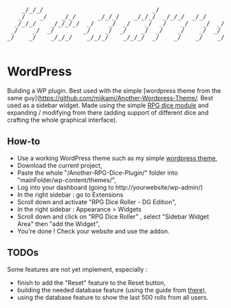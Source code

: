 <pre>
                                                                     
    _/_/_/                              _/                           
   _/    _/    _/_/      _/_/_/    _/_/_/  _/_/_/  _/_/      _/_/    
  _/_/_/    _/_/_/_/  _/    _/  _/    _/  _/    _/    _/  _/_/_/_/   
 _/    _/  _/        _/    _/  _/    _/  _/    _/    _/  _/          
_/    _/    _/_/_/    _/_/_/    _/_/_/  _/    _/    _/    _/_/_/     
                                                                     
</pre>

# WordPress 

Building a WP plugin.
Best used with the simple [wordpress theme from the same guy](https://github.com/mijkami/Another-Wordpress-Theme/.
Best used as a sidebar widget.
Made using the simple [RPG dice module](https://fr.wordpress.org/plugins/rpg-dice-roller/) and expanding / modifying from there (adding support of different dice and crafting the whole graphical interface).


## How-to

- Use a working WordPress theme such as my simple [wordpress theme](https://github.com/mijkami/Another-Wordpress-Theme/),
- Download the current project,
- Paste the whole "/Another-RPG-Dice-Plugin/" folder into "mainFolder/wp-content/themes/",
- Log into your dashboard (going to http://yourwebsite/wp-admin/)
- In the right sidebar : go to Extensions
- Scroll down and activate "RPG Dice Roller - DG Edition",
- In the right sidebar : Appearance > Widgets
- Scroll down and click on "RPG Dice Roller" , select "Sidebar Widget Area" then "add the Widget",
- You're done ! Check your website and use the addon.

## TODOs

Some features are not yet implement, especially :

- finish to add the "Reset" feature to the Reset button,
- building the needed database feature (using the guide from [there](https://mosaika.fr/creer-table-sql-wordpress-commission/)),
- using the database feature to show the last 500 rolls from all users.